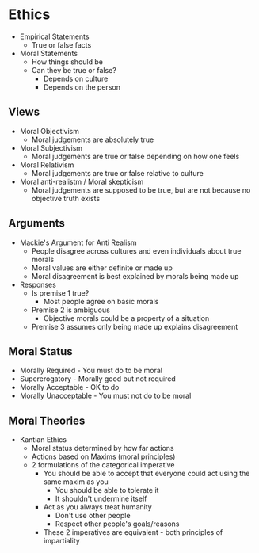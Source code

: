 # Ethics
* Empirical Statements
  * True or false facts
* Moral Statements
  * How things should be
  * Can they be true or false?
    * Depends on culture
    * Depends on the person

## Views
* Moral Objectivism
  * Moral judgements are absolutely true
* Moral Subjectivism
  * Moral judgements are true or false depending on how one feels
* Moral Relativism
  * Moral judgements are true or false relative to culture
* Moral anti-realistm / Moral skepticism
  * Moral judgements are supposed to be true, but are not because no objective truth exists

## Arguments
* Mackie's Argument for Anti Realism
  * People disagree across cultures and even individuals about true morals
  * Moral values are either definite or made up
  * Moral disagreement is best explained by morals being made up
* Responses
  * Is premise 1 true?
    * Most people agree on basic morals
  * Premise 2 is ambiguous
    * Objective morals could be a property of a situation
  * Premise 3 assumes only being made up explains disagreement

## Moral Status
* Morally Required - You must do to be moral
* Supererogatory - Morally good but not required
* Morally Acceptable - OK to do
* Morally Unacceptable - You must not do to be moral

## Moral Theories
* Kantian Ethics
  * Moral status determined by how far actions
  * Actions based on Maxims (moral principles)
  * 2 formulations of the categorical imperative
    * You should be able to accept that everyone could act using the same maxim as you
      * You should be able to tolerate it
      * It shouldn't undermine itself
    * Act as you always treat humanity
      * Don't use other people
      * Respect other people's goals/reasons
    * These 2 imperatives are equivalent - both principles of impartiality
